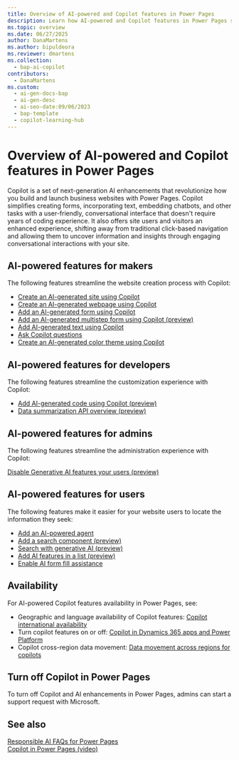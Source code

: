 ```yaml
---
title: Overview of AI-powered and Copilot features in Power Pages
description: Learn how AI-powered and Copilot features in Power Pages simplify website creation and provide an enhanced user experience.
ms.topic: overview
ms.date: 06/27/2025
author: DanaMartens
ms.author: bipuldeora
ms.reviewer: dmartens
ms.collection: 
  - bap-ai-copilot
contributors:
  - DanaMartens
ms.custom:
  - ai-gen-docs-bap
  - ai-gen-desc
  - ai-seo-date:09/06/2023
  - bap-template
  - copilot-learning-hub
---
```


# Overview of AI-powered and Copilot features in Power Pages

Copilot is a set of next-generation AI enhancements that revolutionize how you build and launch business websites with Power Pages. Copilot simplifies creating forms, incorporating text, embedding chatbots, and other tasks with a user-friendly, conversational interface that doesn't require years of coding experience. It also offers site users and visitors an enhanced experience, shifting away from traditional click-based navigation and allowing them to uncover information and insights through engaging conversational interactions with your site.

## AI-powered features for makers

The following features streamline the website creation process with Copilot:

- [Create an AI-generated site using Copilot](../getting-started/create-site-copilot.md)
- [Create an AI-generated webpage using Copilot](../getting-started/create-page-copilot.md)
- [Add an AI-generated form using Copilot](../getting-started/add-form-copilot.md)
- [Add an AI-generated multistep form using Copilot (preview)](../getting-started/multistep-forms-copilot.md)
- [Add AI-generated text using Copilot](../getting-started/add-text-copilot.md)
- [Ask Copilot questions](../getting-started/ask-copilot.md)
- [Create an AI-generated color theme using Copilot](../getting-started/theme-copilot.md)

## AI-powered features for developers

The following features streamline the customization experience with Copilot:

- [Add AI-generated code using Copilot (preview)](add-code-copilot.md)
- [Data summarization API overview (preview)](../configure/data-summarization-api.md)

## AI-powered features for admins

The following features streamline the administration experience with Copilot:

[Disable Generative AI features your users (preview)](../admin/copilot-governance.md)

## AI-powered features for users

The following features make it easier for your website users to locate the information they seek:

- [Add an AI-powered agent](../getting-started/enable-agent.md)
- [Add a search component (preview)](../getting-started/add-search.md)
- [Search with generative AI (preview)](search/generative-AI.md)
- [Add AI features in a list (preview)](../getting-started/add-ai-summary-list.md)
- [Enable AI form fill assistance](../getting-started/add-form.md#enable-ai-form-fill-assistance-on-a-form-preview)

## Availability

For AI-powered Copilot features availability in Power Pages, see:

- Geographic and language availability of Copilot features: [Copilot international availability](https://aka.ms/bapcopilot-intl-report-external)
- Turn copilot features on or off: [Copilot in Dynamics 365 apps and Power Platform](/power-platform/faqs-copilot-data-security-privacy#copilot-in-dynamics-365-apps-and-power-platform)
- Copilot cross-region data movement: [Data movement across regions for copilots](/power-platform/admin/geographical-availability-copilot)

## Turn off Copilot in Power Pages

To turn off Copilot and AI enhancements in Power Pages, admins can start a support request with Microsoft.

## See also

[Responsible AI FAQs for Power Pages](../responsible-ai-overview.md)  
[Copilot in Power Pages (video)](https://youtu.be/K6a5LVLaaOg?feature=shared)
